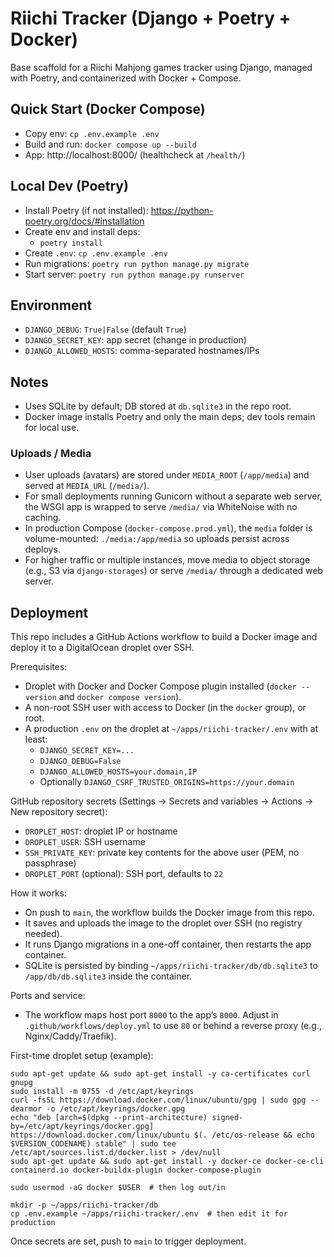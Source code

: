 # Riichi Tracker (Django + Poetry + Docker)

Base scaffold for a Riichi Mahjong games tracker using Django, managed with Poetry, and containerized with Docker + Compose.

## Quick Start (Docker Compose)

- Copy env: `cp .env.example .env`
- Build and run: `docker compose up --build`
- App: http://localhost:8000/ (healthcheck at `/health/`)

## Local Dev (Poetry)

- Install Poetry (if not installed): https://python-poetry.org/docs/#installation
- Create env and install deps:
  - `poetry install`
- Create `.env`: `cp .env.example .env`
- Run migrations: `poetry run python manage.py migrate`
- Start server: `poetry run python manage.py runserver`

## Environment

- `DJANGO_DEBUG`: `True|False` (default `True`)
- `DJANGO_SECRET_KEY`: app secret (change in production)
- `DJANGO_ALLOWED_HOSTS`: comma-separated hostnames/IPs

## Notes

- Uses SQLite by default; DB stored at `db.sqlite3` in the repo root.
- Docker image installs Poetry and only the main deps; dev tools remain for local use.

### Uploads / Media

- User uploads (avatars) are stored under `MEDIA_ROOT` (`/app/media`) and served at `MEDIA_URL` (`/media/`).
- For small deployments running Gunicorn without a separate web server, the WSGI app is wrapped to serve `/media/` via WhiteNoise with no caching.
- In production Compose (`docker-compose.prod.yml`), the `media` folder is volume-mounted: `./media:/app/media` so uploads persist across deploys.
- For higher traffic or multiple instances, move media to object storage (e.g., S3 via `django-storages`) or serve `/media/` through a dedicated web server.

## Deployment

This repo includes a GitHub Actions workflow to build a Docker image and deploy it to a DigitalOcean droplet over SSH.

Prerequisites:

- Droplet with Docker and Docker Compose plugin installed (`docker --version` and `docker compose version`).
- A non-root SSH user with access to Docker (in the `docker` group), or root.
- A production `.env` on the droplet at `~/apps/riichi-tracker/.env` with at least:
  - `DJANGO_SECRET_KEY=...`
  - `DJANGO_DEBUG=False`
  - `DJANGO_ALLOWED_HOSTS=your.domain,IP`
  - Optionally `DJANGO_CSRF_TRUSTED_ORIGINS=https://your.domain`

GitHub repository secrets (Settings → Secrets and variables → Actions → New repository secret):

- `DROPLET_HOST`: droplet IP or hostname
- `DROPLET_USER`: SSH username
- `SSH_PRIVATE_KEY`: private key contents for the above user (PEM, no passphrase)
- `DROPLET_PORT` (optional): SSH port, defaults to `22`

How it works:

- On push to `main`, the workflow builds the Docker image from this repo.
- It saves and uploads the image to the droplet over SSH (no registry needed).
- It runs Django migrations in a one-off container, then restarts the app container.
- SQLite is persisted by binding `~/apps/riichi-tracker/db/db.sqlite3` to `/app/db/db.sqlite3` inside the container.

Ports and service:

- The workflow maps host port `8000` to the app’s `8000`. Adjust in `.github/workflows/deploy.yml` to use `80` or behind a reverse proxy (e.g., Nginx/Caddy/Traefik).

First-time droplet setup (example):

```
sudo apt-get update && sudo apt-get install -y ca-certificates curl gnupg
sudo install -m 0755 -d /etc/apt/keyrings
curl -fsSL https://download.docker.com/linux/ubuntu/gpg | sudo gpg --dearmor -o /etc/apt/keyrings/docker.gpg
echo "deb [arch=$(dpkg --print-architecture) signed-by=/etc/apt/keyrings/docker.gpg] https://download.docker.com/linux/ubuntu $(. /etc/os-release && echo $VERSION_CODENAME) stable" | sudo tee /etc/apt/sources.list.d/docker.list > /dev/null
sudo apt-get update && sudo apt-get install -y docker-ce docker-ce-cli containerd.io docker-buildx-plugin docker-compose-plugin

sudo usermod -aG docker $USER  # then log out/in

mkdir -p ~/apps/riichi-tracker/db
cp .env.example ~/apps/riichi-tracker/.env  # then edit it for production
```

Once secrets are set, push to `main` to trigger deployment.
